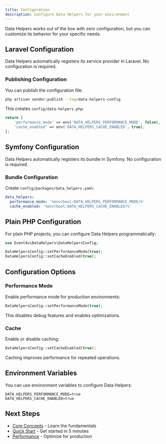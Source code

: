 ```yaml
---
title: Configuration
description: Configure Data Helpers for your environment
---
```


Data Helpers works out of the box with zero configuration, but you can customize its behavior for your specific needs.

## Laravel Configuration

Data Helpers automatically registers its service provider in Laravel. No configuration is required.

### Publishing Configuration

You can publish the configuration file:

```bash
php artisan vendor:publish --tag=data-helpers-config
```

This creates `config/data-helpers.php`:

```php
return [
    'performance_mode' => env('DATA_HELPERS_PERFORMANCE_MODE', false),
    'cache_enabled' => env('DATA_HELPERS_CACHE_ENABLED', true),
];
```

## Symfony Configuration

Data Helpers automatically registers its bundle in Symfony. No configuration is required.

### Bundle Configuration

Create `config/packages/data_helpers.yaml`:

```yaml
data_helpers:
  performance_mode: '%env(bool:DATA_HELPERS_PERFORMANCE_MODE)%'
  cache_enabled: '%env(bool:DATA_HELPERS_CACHE_ENABLED)%'
```

## Plain PHP Configuration

For plain PHP projects, you can configure Data Helpers programmatically:

```php
use Event4u\DataHelpers\DataHelpersConfig;

DataHelpersConfig::setPerformanceMode(true);
DataHelpersConfig::setCacheEnabled(true);
```

## Configuration Options

### Performance Mode

Enable performance mode for production environments:

```php
DataHelpersConfig::setPerformanceMode(true);
```

This disables debug features and enables optimizations.

### Cache

Enable or disable caching:

```php
DataHelpersConfig::setCacheEnabled(true);
```

Caching improves performance for repeated operations.

## Environment Variables

You can use environment variables to configure Data Helpers:

```env
DATA_HELPERS_PERFORMANCE_MODE=true
DATA_HELPERS_CACHE_ENABLED=true
```

## Next Steps

- [Core Concepts](/core-concepts/dot-notation) - Learn the fundamentals
- [Quick Start](/getting-started/quick-start) - Get started in 5 minutes
- [Performance](/performance/benchmarks) - Optimize for production

